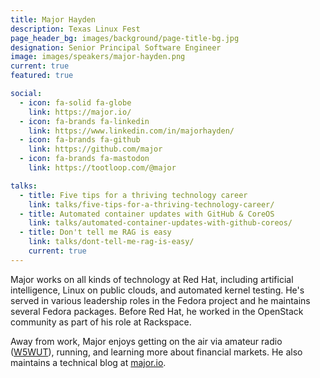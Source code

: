 ```yaml
---
title: Major Hayden
description: Texas Linux Fest
page_header_bg: images/background/page-title-bg.jpg
designation: Senior Principal Software Engineer
image: images/speakers/major-hayden.png
current: true
featured: true

social:
  - icon: fa-solid fa-globe
    link: https://major.io/
  - icon: fa-brands fa-linkedin
    link: https://www.linkedin.com/in/majorhayden/
  - icon: fa-brands fa-github
    link: https://github.com/major
  - icon: fa-brands fa-mastodon
    link: https://tootloop.com/@major

talks:
  - title: Five tips for a thriving technology career
    link: talks/five-tips-for-a-thriving-technology-career/
  - title: Automated container updates with GitHub & CoreOS
    link: talks/automated-container-updates-with-github-coreos/
  - title: Don't tell me RAG is easy
    link: talks/dont-tell-me-rag-is-easy/
    current: true
---
```


Major works on all kinds of technology at Red Hat, including artificial
intelligence, Linux on public clouds, and automated kernel testing. He's served
in various leadership roles in the Fedora project and he maintains several
Fedora packages. Before Red Hat, he worked in the OpenStack community as part
of his role at Rackspace.

Away from work, Major enjoys getting on the air via amateur radio
([W5WUT](https://w5wut.com)), running, and learning more about financial
markets. He also maintains a technical blog at [major.io](https://major.io).